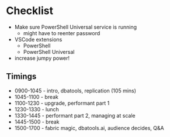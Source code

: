 # Checklist

- Make sure PowerShell Universal service is running
    - might have to reenter password
- VSCode extensions
    - PowerShell
    - PowerShell Universal
- increase jumpy power!

## Timings

- 0900-1045 - intro, dbatools, replication  (105 mins)
- 1045-1100 - break
- 1100-1230 - upgrade, performant part 1
- 1230-1330 - lunch
- 1330-1445 - performant part 2, managing at scale
- 1445-1500 - break
- 1500-1700 - fabric magic, dbatools.ai, audience decides, Q&A
